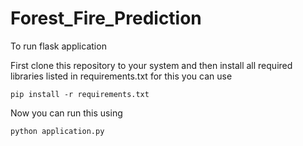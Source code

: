 # Forest_Fire_Prediction

To run flask application

First clone this repository to your system and then install all required libraries listed in requirements.txt for this you can use

```
pip install -r requirements.txt
```

Now you can run this using

```
python application.py
```
